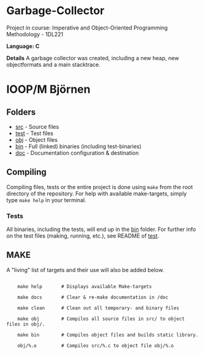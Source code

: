 # Garbage-Collector #
Project in course: Imperative and Object-Oriented Programming Methodology - 1DL221

**Language: C**

**Details** A garbage collector was created, including a new heap, new objectformats and a main stacktrace.

# IOOP/M Björnen

## Folders
* [src](src) 	- Source files
* [test](test) - Test files
* [obj](obj) 	- Object files
* [bin](bin) 	- Full (linked) binaries (including test-binaries)
* [doc](doc) 	- Documentation configuration & destination

## Compiling
Compiling files, tests or the entire project is done using `make` from the root
directory of the repository. For help with available make-targets, simply type
`make help` in your terminal.

### Tests
All binaries, including the tests, will end up in the [bin](/bin) folder. For
further info on the test files (making, running, etc.), see README of
[test](/test).

## MAKE
A "living" list of targets and their use will also be added below.
``` make

	make help       # Displays available Make-targets

	make docs       # Clear & re-make documentation in /doc

	make clean      # Clean out all temporary- and binary files
	
	make obj        # Compiles all source files in src/ to object files in obj/.

	make bin        # Compiles object files and builds static library.

	obj/%.o         # Compiles src/%.c to object file obj/%.o
```
